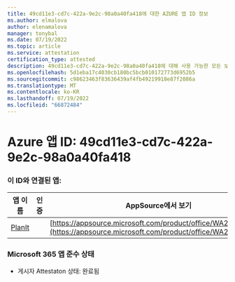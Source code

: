```yaml
---
title: 49cd11e3-cd7c-422a-9e2c-98a0a40fa418에 대한 AZURE 앱 ID 정보
ms.author: elmalova
author: elenamalova
manager: tonybal
ms.date: 07/19/2022
ms.topic: article
ms.service: attestation
certification_type: attested
description: 49cd11e3-cd7c-422a-9e2c-98a0a40fa418에 대해 사용 가능한 모든 보안 및 규정 준수 정보입니다.
ms.openlocfilehash: 5d1eba17c4030cb180bc5bcb010172773d6952b5
ms.sourcegitcommit: c98623463f83636439af4fb49219918e87f2086a
ms.translationtype: MT
ms.contentlocale: ko-KR
ms.lasthandoff: 07/19/2022
ms.locfileid: "66872484"
---
```

# <a name="azure-app-id-49cd11e3-cd7c-422a-9e2c-98a0a40fa418"></a>Azure 앱 ID: 49cd11e3-cd7c-422a-9e2c-98a0a40fa418


### <a name="apps-associated-with-this-id"></a>이 ID와 연결된 앱:
| **앱 이름** | **인증** | **AppSource에서 보기** |
|--------------|---------------|-----------------------|
| [PlanIt](../forward/WA200004211.md) |  | [https://appsource.microsoft.com/product/office/WA200004211](https://appsource.microsoft.com/product/office/WA200004211) |

### <a name="microsoft-365-app-compliance-status"></a>Microsoft 365 앱 준수 상태
- 게시자 Attestaton 상태: 완료됨
